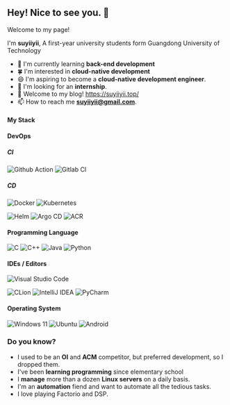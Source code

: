## Hey! Nice to see you. 👋
Welcome to my page! 

I'm **suyiiyii**, A first-year university students form Guangdong University of Technology

- 🌱 I'm currently learning **back-end development**
- 🍀 I'm interested in **cloud-native development**
- 😄 I'm aspiring to become a **cloud-native development engineer**.
- 🤔 I'm looking for an **internship**.
- 📓 Welcome to my blog! https://suyiiyii.top/
- 📫 How to reach me **suyiiyii@gmail.com**.

#### My Stack
#### DevOps
##### CI
![Github Action](https://img.shields.io/badge/github_actions-24292f?style=for-the-badge&logo=githubactions)
![Gitlab CI](https://img.shields.io/badge/gitlab_CI-24292f?style=for-the-badge&logo=gitlab)

##### CD
![Docker](https://img.shields.io/badge/Docker-2395EB?style=for-the-badge&logo=docker&logoColor=white)
![Kubernetes](https://img.shields.io/badge/kubernetes-326ce5?style=for-the-badge&logo=kubernetes&logoColor=white)

![Helm](https://img.shields.io/badge/Helm-24292f?style=for-the-badge&logo=helm)
![Argo CD](https://img.shields.io/badge/Argo_CD-24292f?style=for-the-badge&logo=argo)
![ACR](https://img.shields.io/badge/ACR-24292f?style=for-the-badge&logo=alibabacloud)

#### Programming Language

![C](https://img.shields.io/badge/c-%2300599C.svg?style=for-the-badge&logo=c&logoColor=white)
![C++](https://img.shields.io/badge/c++-%2300599C.svg?style=for-the-badge&logo=c%2B%2B&logoColor=white)
![Java](https://img.shields.io/badge/java-%23ED8B00.svg?style=for-the-badge&logo=openjdk&logoColor=white)
![Python](https://img.shields.io/badge/python-3670A0?style=for-the-badge&logo=python&logoColor=ffdd54)

#### IDEs / Editors

![Visual Studio Code](https://img.shields.io/badge/Visual%20Studio%20Code-0078d7.svg?style=for-the-badge&logo=visual-studio-code&logoColor=white)

![CLion](https://img.shields.io/badge/CLion-black?style=for-the-badge&logo=clion&logoColor=white)
![IntelliJ IDEA](https://img.shields.io/badge/IntelliJIDEA-000000.svg?style=for-the-badge&logo=intellij-idea&logoColor=white)
![PyCharm](https://img.shields.io/badge/pycharm-143?style=for-the-badge&logo=pycharm&logoColor=white&color=black&labelColor=black)

#### Operating System

![Windows 11](https://img.shields.io/badge/Windows%2011-%230079d5.svg?style=for-the-badge&logo=Windows%2011&logoColor=white)
![Ubuntu](https://img.shields.io/badge/Ubuntu-E95420?style=for-the-badge&logo=ubuntu&logoColor=white)
![Android](https://img.shields.io/badge/Android-3DDC84?style=for-the-badge&logo=android&logoColor=white)


### Do you know?

- I used to be an **OI** and **ACM** competitor, but preferred development, so I dropped them.
- I've been **learning programming** since elementary school
- I **manage** more than a dozen **Linux servers** on a daily basis.
- I'm an **automation** fiend and want to automate all the tedious tasks.
- I love playing Factorio and DSP.

<!--
**suyiiyii/suyiiyii** is a ✨ _special_ ✨ repository because its `README.md` (this file) appears on your GitHub profile.

Here are some ideas to get you started:

- 🔭 I’m currently working on ...
- 🌱 I’m currently learning ...
- 👯 I’m looking to collaborate on ...
- 🤔 I’m looking for help with ...
- 💬 Ask me about ...
- 📫 How to reach me: ...
- 😄 Pronouns: ...
- ⚡ Fun fact: ...
  -->
